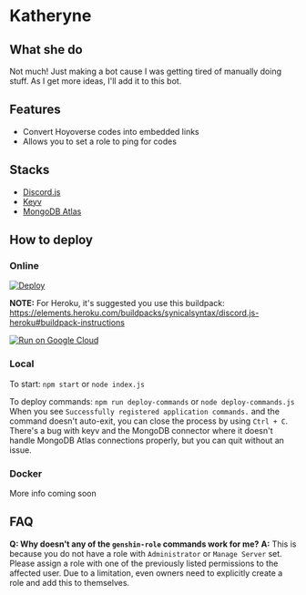 # Katheryne

## What she do
Not much! Just making a bot cause I was getting tired of manually doing stuff. As I get more ideas, I'll add it to this bot. 

## Features
- Convert Hoyoverse codes into embedded links
- Allows you to set a role to ping for codes

## Stacks
- [Discord.js](https://discord.js.org/#/)
- [Keyv](https://keyv.js.org/#/)
- [MongoDB Atlas](https://www.mongodb.com/)

## How to deploy

### Online

[![Deploy](https://www.herokucdn.com/deploy/button.svg)](https://heroku.com/deploy?template=https://github.com/jurytan/gi-discord-bot)

**NOTE:** For Heroku, it's suggested you use this buildpack: https://elements.heroku.com/buildpacks/synicalsyntax/discord.js-heroku#buildpack-instructions


[![Run on Google Cloud](https://deploy.cloud.run/button.svg)](https://deploy.cloud.run)

### Local
To start: 
`npm start` or `node index.js`

To deploy commands:
`npm run deploy-commands` or `node deploy-commands.js`
When you see `Successfully registered application commands.` and the command doesn't auto-exit, you can close the process by using `Ctrl + C`. There's a bug with keyv and the MongoDB connector where it doesn't handle MongoDB Atlas connections properly, but you can quit without an issue. 

### Docker
More info coming soon

## FAQ

**Q: Why doesn't any of the `genshin-role` commands work for me?**
**A:** This is because you do not have a role with `Administrator` or `Manage Server` set. Please assign a role with one of the previously listed permissions to the affected user. Due to a limitation, even owners need to explicitly create a role and add this to themselves. 


